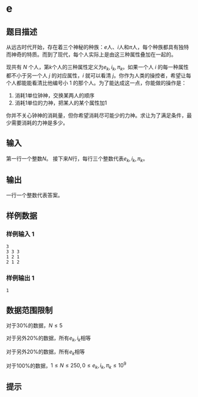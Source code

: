 # e

## 题目描述

从远古时代开始，存在着三个神秘的种族：$e$人、$i$人和$\pi$人，每个种族都具有独特而神奇的特质。而到了现代，每个人实际上是由这三种属性叠加在一起的。

现共有 $N$ 个人，第$k$个人的三种属性定义为$e_k,i_k,\pi_k$。如果一个人 $i$ 的每一种属性都不小于另一个人 $j$ 的对应属性，$i$ 就可以看清 $j$。你作为人类的操控者，希望让每个人都能能看清比他编号小 1 的那个人。为了能达成这一点，你能做的操作是：

1. 消耗1单位钟神，交换某两人的顺序
2. 消耗1单位的力神，把某人的某个属性加1

你并不关心钟神的消耗量，但你希望消耗尽可能少的力神。求让为了满足条件，最少需要消耗的力神是多少。

## 输入

第一行一个整数$N$。
接下来$N$行，每行三个整数代表$e_k,i_k,\pi_k$。

## 输出

一行一个整数代表答案。

## 样例数据

### 样例输入 1

```
3
3 3 3
1 2 1
2 1 2

```

### 样例输出 1

```
1

```


## 数据范围限制

对于$30\%$的数据，$N\leq 5$

对于另外$20\%$的数据，所有$e_k,i_k$相等

对于另外$20\%$的数据，所有$e_k$相等

对于$100\%$的数据，$1\leq N\leq 250,0\leq e_k,i_k,\pi_k\leq 10^9$

## 提示


